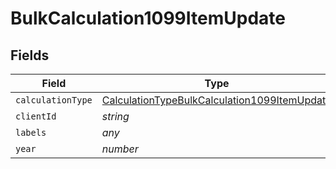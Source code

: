 # BulkCalculation1099ItemUpdate


## Fields

| Field                                                                                                               | Type                                                                                                                | Required                                                                                                            | Description                                                                                                         |
| ------------------------------------------------------------------------------------------------------------------- | ------------------------------------------------------------------------------------------------------------------- | ------------------------------------------------------------------------------------------------------------------- | ------------------------------------------------------------------------------------------------------------------- |
| `calculationType`                                                                                                   | [CalculationTypeBulkCalculation1099ItemUpdate](../../models/shared/calculationtypebulkcalculation1099itemupdate.md) | :heavy_minus_sign:                                                                                                  | N/A                                                                                                                 |
| `clientId`                                                                                                          | *string*                                                                                                            | :heavy_minus_sign:                                                                                                  | N/A                                                                                                                 |
| `labels`                                                                                                            | *any*                                                                                                               | :heavy_minus_sign:                                                                                                  | N/A                                                                                                                 |
| `year`                                                                                                              | *number*                                                                                                            | :heavy_minus_sign:                                                                                                  | N/A                                                                                                                 |